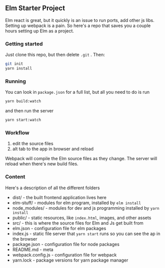 ## Elm Starter Project

Elm react is great, but it quickly is an issue to run ports, add other js libs. Setting up webpack is a pain. So here's a repo that saves you a couple hours setting up Elm as a project.

### Getting started

Just clone this repo, but then delete `.git` . Then:

```bash
git init
yarn install
```

### Running

You can look in `package.json` for a full list, but all you need to do is run

```bash
yarn build:watch
```

and then run the server

```bash
yarn start:watch
```

### Workflow

1. edit the source files
2. alt tab to the app in browser and reload

Webpack will compile the Elm source files as they change. The server will reload when there's new build files.

### Content

Here's a description of all the different folders

- dist/ - the built frontend application lives here
- elm-stuff/ - modules for elm program, installed by `elm install`
- node_modules/ - modules for dev and js programming installed by `yarn install`
- public/ - static resources, like `index.html`, images, and other assets
- src/ - this is where the source files for Elm and Js get built from
- elm.json - configuration file for elm packages
- index.js - static file server that `yarn start` runs so you can see the ap in the browser
- package.json - configuration file for node packages
- README.md - meta
- webpack.config.js - configuration file for webpack
- yarn.lock - package versions for yarn package manager